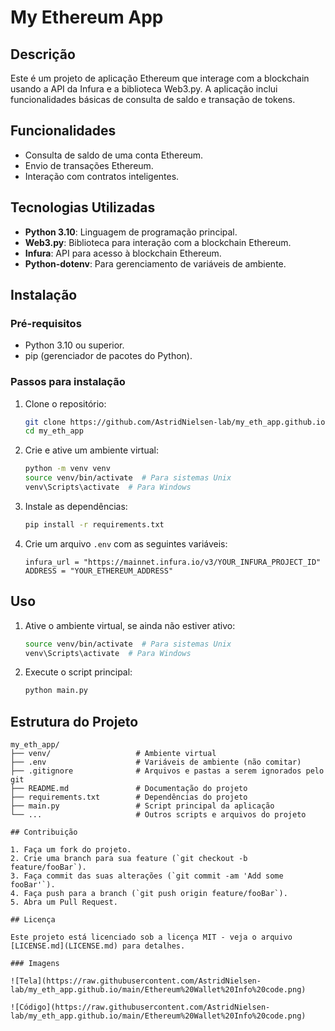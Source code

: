 # My Ethereum App

## Descrição

Este é um projeto de aplicação Ethereum que interage com a blockchain usando a API da Infura e a biblioteca Web3.py. A aplicação inclui funcionalidades básicas de consulta de saldo e transação de tokens.

## Funcionalidades

- Consulta de saldo de uma conta Ethereum.
- Envio de transações Ethereum.
- Interação com contratos inteligentes.

## Tecnologias Utilizadas

- **Python 3.10**: Linguagem de programação principal.
- **Web3.py**: Biblioteca para interação com a blockchain Ethereum.
- **Infura**: API para acesso à blockchain Ethereum.
- **Python-dotenv**: Para gerenciamento de variáveis de ambiente.

## Instalação

### Pré-requisitos

- Python 3.10 ou superior.
- pip (gerenciador de pacotes do Python).

### Passos para instalação

1. Clone o repositório:

    ```bash
    git clone https://github.com/AstridNielsen-lab/my_eth_app.github.io.git
    cd my_eth_app
    ```

2. Crie e ative um ambiente virtual:

    ```bash
    python -m venv venv
    source venv/bin/activate  # Para sistemas Unix
    venv\Scripts\activate  # Para Windows
    ```

3. Instale as dependências:

    ```bash
    pip install -r requirements.txt
    ```

4. Crie um arquivo `.env` com as seguintes variáveis:

    ```env
    infura_url = "https://mainnet.infura.io/v3/YOUR_INFURA_PROJECT_ID"
    ADDRESS = "YOUR_ETHEREUM_ADDRESS"
    ```

## Uso

1. Ative o ambiente virtual, se ainda não estiver ativo:

    ```bash
    source venv/bin/activate  # Para sistemas Unix
    venv\Scripts\activate  # Para Windows
    ```

2. Execute o script principal:

    ```bash
    python main.py
    ```

## Estrutura do Projeto

```plaintext
my_eth_app/
├── venv/                   # Ambiente virtual
├── .env                    # Variáveis de ambiente (não comitar)
├── .gitignore              # Arquivos e pastas a serem ignorados pelo git
├── README.md               # Documentação do projeto
├── requirements.txt        # Dependências do projeto
├── main.py                 # Script principal da aplicação
└── ...                     # Outros scripts e arquivos do projeto

## Contribuição

1. Faça um fork do projeto.
2. Crie uma branch para sua feature (`git checkout -b feature/fooBar`).
3. Faça commit das suas alterações (`git commit -am 'Add some fooBar'`).
4. Faça push para a branch (`git push origin feature/fooBar`).
5. Abra um Pull Request.

## Licença

Este projeto está licenciado sob a licença MIT - veja o arquivo [LICENSE.md](LICENSE.md) para detalhes.

### Imagens

![Tela](https://raw.githubusercontent.com/AstridNielsen-lab/my_eth_app.github.io/main/Ethereum%20Wallet%20Info%20code.png)

![Código](https://raw.githubusercontent.com/AstridNielsen-lab/my_eth_app.github.io/main/Ethereum%20Wallet%20Info%20code.png)
